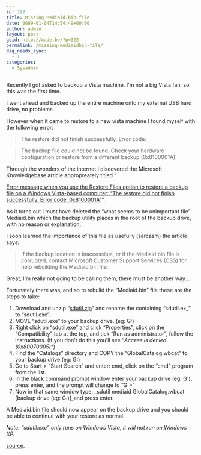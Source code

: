 ```yaml
---
id: 322
title: Missing Mediaid.bin file
date: 2009-01-04T14:54:49+00:00
author: admin
layout: post
guid: http://wade.be/?p=322
permalink: /missing-mediaidbin-file/
dsq_needs_sync:
  - 1
categories:
  - Sysadmin
---
```

<p class="lead">
  Recently I got asked to backup a Vista machine. I'm not a big Vista fan, so this was the first time.
</p>

I went ahead and backed up the entire machine onto my external USB hard drive, no problems.

However when it came to restore to a new vista machine I found myself with the following error:

> The restore did not finish successfully. Error code:
  
> The backup file could not be found. Check your hardware configuration or restore from a different backup (0x8100001A).

<!--more-->Through the wonders of the internet I discovered the Microsoft Knowledgebase article appropreately titled &#8220;

[Error message when you use the Restore Files option to restore a backup file on a Windows Vista-based computer: &#8220;The restore did not finish successfully. Error code: 0x8100001A&#8221;](http://support.microsoft.com/kb/940263)&#8220;.

As it turns out I must have deleted the &#8220;what seems to be unimportant file&#8221; Mediaid.bin which the backup utility places in the root of the backup drive, with no reason or explanation.

I soon learned the importance of this file as usefully (sarcasm) the article says:

> If the backup location is inaccessible, or if the Mediaid.bin file is corrupted, contact Microsoft Customer Support Services (CSS) for help rebuilding the Mediaid.bin file.

Great, I'm really not going to be calling them, there must be another way&#8230;

Fortunately there was, and so to rebuild the &#8220;Mediaid.bin&#8221; file these are the steps to take:

  1. Download and unzip &#8220;[sdutil.zip](http://www.vistax64.com/attachments/vista-file-management/7039d1223093116-procedure-rebuild-mediaid-bin-restoring-backups-sdutil.zip)&#8221; and rename the containing &#8220;sdutil.ex_&#8221; to &#8220;sdutil.exe&#8221;.
  2. MOVE &#8220;sdutil.exe&#8221; to your backup drive. (eg: G:\)
  3. Right click on &#8220;sdutil.exe&#8221; and click &#8220;Properties&#8221;, click on the &#8220;Compatibility&#8221; tab at the top, and tick &#8220;Run as administrator&#8221;, follow the instructions. (If you don't do this you'll see &#8220;_Access is denied. (0x80070005)_&#8220;)
  4. Find the &#8220;Catalogs&#8221; directory and COPY the &#8220;GlobalCatalog.wbcat&#8221; to your backup drive (eg: G:\)
  5. Go to Start > &#8220;Start Search&#8221; and enter: cmd, click on the &#8220;cmd&#8221; program from the list.
  6. In the black command prompt window enter your backup drive (eg: G:), press enter, and the prompt will change to &#8220;G:\>&#8221;
  7. Now in that same window type: _sdutil mediaid GlobalCatalog.wbcat [backup drive (eg: G:\)]_and press enter.

A Mediaid.bin file should now appear on the backup drive and you should be able to continue with your restore as normal.

_Note: &#8220;sdutil.exe&#8221; only runs on Windows Vista, it will not run on Windows XP._

[source](http://www.vistax64.com/vista-file-management/184885-procedure-rebuild-mediaid-bin-restoring-backups.html).